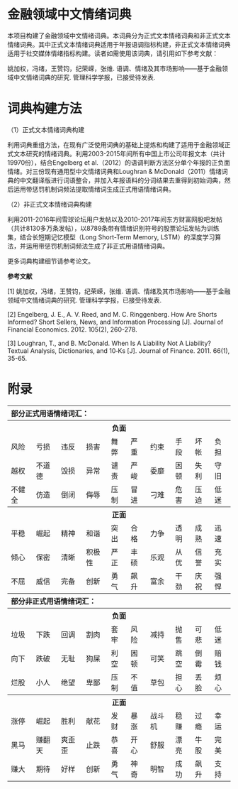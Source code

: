 

# 金融领域中文情绪词典

本项目构建了金融领域中文情绪词典。本词典分为正式文本情绪词典和非正式文本情绪词典。其中正式文本情绪词典适用于年报语调指标构建，非正式文本情绪词典适用于社交媒体情绪指标构建。读者如需使用该词典，请引用如下参考文献：

姚加权，冯绪，王赞钧，纪荣嵘，张维. 语调、情绪及其市场影响——基于金融领域中文情绪词典的研究. 管理科学学报，已接受待发表.

# 词典构建方法

（1）正式文本情绪词典构建

利用词典重组方法，在现有广泛使用词典的基础上提炼和构建了适用于金融领域正式文本研究的情绪词典。利用2003-2015年间所有中国上市公司年报文本（共计19970份），结合Engelberg et al.（2012）的语调判断方法区分单个年报的正负面情绪。对三份现有通用型中文情绪词典和Loughran & McDonald（2011）情绪词典的中文翻译版进行词语整合，并加入年报语料的分词结果去重得到初始词典，然后运用带惩罚机制词频法提取情绪词生成正式用语情绪词典。

（2）非正式文本情绪词典构建

利用2011-2016年间雪球论坛用户发帖以及2010-2017年间东方财富网股吧发帖（共计8130多万条发帖），以8789条带有情绪识别符号的股票论坛发帖为训练集，结合长短期记忆模型（Long Short-Term Memory, LSTM）的深度学习算法，并运用带惩罚机制词频法生成了非正式用语情绪词典。

更多词典构建细节请参考论文。

**参考文献**

[1]   姚加权，冯绪，王赞钧，纪荣嵘，张维. 语调、情绪及其市场影响——基于金融领域中文情绪词典的研究. 管理科学学报，已接受待发表.

[2]   Engelberg, J. E., A. V. Reed, and M. C. Ringgenberg. How Are Shorts Informed? Short Sellers, News, and Information Processing [J]. Journal of Financial Economics. 2012. 105(2), 260-278. 

[3]   Loughran, T., and B. McDonald. When Is A Liability Not A Liability? Textual Analysis, Dictionaries, and 10‐Ks [J]. Journal of Finance. 2011. 66(1), 35-65.

# 附录

<table class="tg">
    <tr>
        <th class="tg-0lax" colspan=15 align="left">部分正式用语情绪词汇：</th>
    </tr>
    <tr>
        <th class="tg-0lax" colspan=15>负面</th>
    </tr>
    <tr>
        <td class="tg-0lax">风险</td>
        <td class="tg-0lax">亏损</td>
        <td class="tg-0lax">违反</td>
        <td class="tg-0lax">损害</td>
        <td class="tg-0lax">舞弊</td>
        <td class="tg-0lax">严重</td>
        <td class="tg-0lax">约束</td>
        <td class="tg-0lax">手段</td>
        <td class="tg-0lax">坏帐</td>
        <td class="tg-0lax">负担</td>
    </tr>
    <tr>
        <td class="tg-0lax">越权</td>
        <td class="tg-0lax">不道德</td>
        <td class="tg-0lax">毁损</td>
        <td class="tg-0lax">异常</td>
        <td class="tg-0lax">谴责</td>
        <td class="tg-0lax">严峻</td>
        <td class="tg-0lax">委靡</td>
        <td class="tg-0lax">困顿</td>
        <td class="tg-0lax">失利</td>
        <td class="tg-0lax">守旧</td>
    </tr>
    <tr>
        <td class="tg-0lax">不健全</td>
        <td class="tg-0lax">仿造</td>
        <td class="tg-0lax">倒闭</td>
        <td class="tg-0lax">侮辱</td>
        <td class="tg-0lax">压制</td>
        <td class="tg-0lax">冒进</td>
        <td class="tg-0lax">刁难</td>
        <td class="tg-0lax">危害</td>
        <td class="tg-0lax">压迫</td>
        <td class="tg-0lax">低迷</td>
    </tr>
    <tr>
        <th class="tg-0lax" colspan=15>正面</th>
    </tr>
    <tr>
        <td class="tg-0lax">平稳</td>
        <td class="tg-0lax">崛起</td>
        <td class="tg-0lax">精神</td>
        <td class="tg-0lax">和谐</td>
        <td class="tg-0lax">突出</td>
        <td class="tg-0lax">合格</td>
        <td class="tg-0lax">力争</td>
        <td class="tg-0lax">透明</td>
        <td class="tg-0lax">成熟</td>
        <td class="tg-0lax">迅速</td>
    </tr>
    <tr>
        <td class="tg-0lax">倾心</td>
        <td class="tg-0lax">保密</td>
        <td class="tg-0lax">清晰</td>
        <td class="tg-0lax">积极性</td>
        <td class="tg-0lax">严正</td>
        <td class="tg-0lax">丰硕</td>
        <td class="tg-0lax">乐观</td>
        <td class="tg-0lax">从优</td>
        <td class="tg-0lax">信誉</td>
        <td class="tg-0lax">充实</td>
    </tr>
    <tr>
        <td class="tg-0lax">不屈</td>
        <td class="tg-0lax">威信</td>
        <td class="tg-0lax">完备</td>
        <td class="tg-0lax">创新</td>
        <td class="tg-0lax">勇气</td>
        <td class="tg-0lax">飙升</td>
        <td class="tg-0lax">富余</td>
        <td class="tg-0lax">干劲</td>
        <td class="tg-0lax">庆祝</td>
        <td class="tg-0lax">强悍</td>
    </tr>
    <tr>
        <th class="tg-0lax" colspan=15 align="left">部分非正式用语情绪词汇：</th>
    </tr>
    <tr>
        <th class="tg-0lax" colspan=15>负面</th>
    </tr>
    <tr>
        <td class="tg-0lax">垃圾</td>
        <td class="tg-0lax">下跌</td>
        <td class="tg-0lax">回调</td>
        <td class="tg-0lax">割肉</td>
        <td class="tg-0lax">套牢</td>
        <td class="tg-0lax">风险</td>
        <td class="tg-0lax">减持</td>
        <td class="tg-0lax">抛售</td>
        <td class="tg-0lax">可悲</td>
        <td class="tg-0lax">低迷</td>
    </tr>
    <tr>
        <td class="tg-0lax">向下</td>
        <td class="tg-0lax">跌破</td>
        <td class="tg-0lax">无耻</td>
        <td class="tg-0lax">狗屎</td>
        <td class="tg-0lax">利空</td>
        <td class="tg-0lax">困顿</td>
        <td class="tg-0lax">可笑</td>
        <td class="tg-0lax">跳空</td>
        <td class="tg-0lax">倒霉</td>
        <td class="tg-0lax">赔钱</td>
    </tr>
    <tr>
        <td class="tg-0lax">烂股</td>
        <td class="tg-0lax">小人</td>
        <td class="tg-0lax">绝望</td>
        <td class="tg-0lax">卑鄙</td>
        <td class="tg-0lax">压制</td>
        <td class="tg-0lax">不值</td>
        <td class="tg-0lax">草包</td>
        <td class="tg-0lax">担心</td>
        <td class="tg-0lax">丢脸</td>
        <td class="tg-0lax">烦心</td>
    </tr>
    <tr>
        <th class="tg-0lax" colspan=15>正面</th>
    </tr>
    <tr>
        <td class="tg-0lax">涨停</td>
        <td class="tg-0lax">崛起</td>
        <td class="tg-0lax">胜利</td>
        <td class="tg-0lax">献花</td>
        <td class="tg-0lax">发财</td>
        <td class="tg-0lax">暴涨</td>
        <td class="tg-0lax">战斗机</td>
        <td class="tg-0lax">稳赚</td>
        <td class="tg-0lax">过瘾</td>
        <td class="tg-0lax">幸运</td>
    </tr>
    <tr>
        <td class="tg-0lax">黑马</td>
        <td class="tg-0lax">赚翻天</td>
        <td class="tg-0lax">爽歪歪</td>
        <td class="tg-0lax">止跌</td>
        <td class="tg-0lax">恭喜</td>
        <td class="tg-0lax">开心</td>
        <td class="tg-0lax">舒服</td>
        <td class="tg-0lax">漂亮</td>
        <td class="tg-0lax">牛股</td>
        <td class="tg-0lax">完美</td>
    </tr>
    <tr>
        <td class="tg-0lax">赚大</td>
        <td class="tg-0lax">期待</td>
        <td class="tg-0lax">好样</td>
        <td class="tg-0lax">创新</td>
        <td class="tg-0lax">勇气</td>
        <td class="tg-0lax">神奇</td>
        <td class="tg-0lax">明智</td>
        <td class="tg-0lax">成功</td>
        <td class="tg-0lax">飙升</td>
        <td class="tg-0lax">支持</td>
    </tr>
</table>

